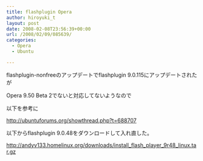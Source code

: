 ```yaml
---
title: flashplugin Opera
author: hiroyuki_t
layout: post
date: 2008-02-08T23:56:39+00:00
url: /2008/02/09/085639/
categories:
  - Opera
  - Ubuntu

---
```

<div class="section">
  <p>
    flashplugin-nonfreeのアップデートでflashplugin 9.0.115にアップデートされたが
  </p>
  
  <p>
    Opera 9.50 Beta 2でないと対応してないようなので
  </p>
  
  <p>
    以下を参考に
  </p>
  
  <p>
    <a href="http://ubuntuforums.org/showthread.php?t=688707" target="_blank">http://ubuntuforums.org/showthread.php?t=688707</a>
  </p>
  
  <p>
  </p>
  
  <p>
    以下からflashplugin 9.0.48をダウンロードして入れ直した。
  </p>
  
  <p>
    <a href="http://andyv133.homelinux.org/downloads/install_flash_player_9r48_linux.tar.gz" target="_blank">http://andyv133.homelinux.org/downloads/install_flash_player_9r48_linux.tar.gz</a>
  </p>
</div>